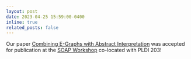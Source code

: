 ```yaml
---
layout: post
date: 2023-04-25 15:59:00-0400
inline: true
related_posts: false
---
```


Our paper [Combining E-Graphs with Abstract Interpretation](https://arxiv.org/abs/2205.14989) was accepted for publication at the [SOAP Workshop](https://pldi23.sigplan.org/home/SOAP-2023#About) co-located with PLDI 203!
